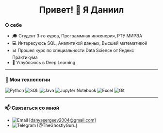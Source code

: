 <h1 align="center">Привет! &#128075; Я Даниил</h1>

### О себе
- 🎓 Студент 3-го курса, Программная инженерия, РТУ МИРЭА
- 💻 Интересуюсь SQL, Аналитикой данных, Высшей математикой
- 📊 Прошел курс по специальности Data Science от Яндекс Практикума
- 🤖 Углубляюсь в Deep Learning


---

### 🔧 Мои технологии
![Python](https://img.shields.io/badge/Python-3776AB?style=for-the-badge&logo=python&logoColor=white)
![SQL](https://img.shields.io/badge/SQL-00758F?style=for-the-badge&logo=database&logoColor=white)
![Java](https://img.shields.io/badge/Java-007396?style=for-the-badge&logo=java&logoColor=white)
![Jupyter Notebook](https://img.shields.io/badge/Jupyter-FA8C00?style=for-the-badge&logo=jupyter&logoColor=white)
![Excel](https://img.shields.io/badge/Excel-217346?style=for-the-badge&logo=microsoft-excel&logoColor=white)
![Git](https://img.shields.io/badge/Git-F05032?style=for-the-badge&logo=git&logoColor=white)

---

### 📫 Связаться со мной
- ![Email](https://img.shields.io/badge/Email-danyasergeev2004@gmail.com-D14836?style=for-the-badge&logo=gmail&logoColor=white) [danyasergeev2004@gmail.com]
- ![Telegram](https://img.shields.io/badge/Telegram-@TheGhostlyGuru-2CA5E0?style=for-the-badge&logo=telegram&logoColor=white) [@TheGhostlyGuru]


